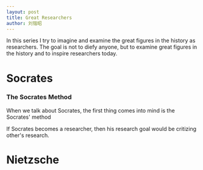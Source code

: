 ```yaml
---
layout: post
title: Great Researchers
author: 刘锴昭
---
```


In this series I try to imagine and examine the great figures in the history as researchers. The goal is not to diefy anyone, but to examine great figures in the history and to inspire researchers today.

# Socrates 

### The Socrates Method

When we talk about Socrates, the first thing comes into mind is the Socrates' method


If Socrates becomes a researcher, then his research goal would be critizing other's research.

# Nietzsche